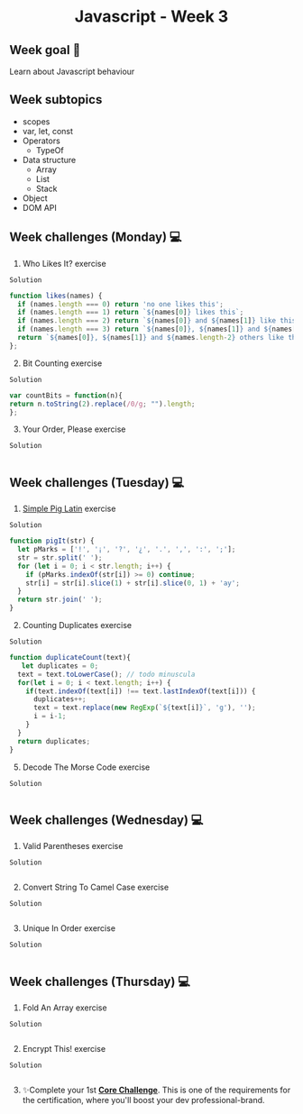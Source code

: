 <h1 align="center">Javascript - Week 3</h1>

## Week goal 🏁

<p>Learn about Javascript behaviour</p>

## Week subtopics

- scopes
- var, let, const
- Operators
  - TypeOf
- Data structure
  - Array
  - List
  - Stack
- Object
- DOM API

## Week challenges (Monday) 💻

1. Who Likes It? exercise

`Solution`
```javascript
function likes(names) {
  if (names.length === 0) return 'no one likes this';
  if (names.length === 1) return `${names[0]} likes this`;
  if (names.length === 2) return `${names[0]} and ${names[1]} like this`;
  if (names.length === 3) return `${names[0]}, ${names[1]} and ${names[2]} like this`;
  return `${names[0]}, ${names[1]} and ${names.length-2} others like this`;
};    
```
2. Bit Counting exercise

`Solution`
```javascript
var countBits = function(n){
return n.toString(2).replace(/0/g; "").length;
};
``` 

3. Your Order, Please exercise

`Solution`
```javascript

```
## Week challenges (Tuesday) 💻

1. [Simple Pig Latin](./exercises/e03/desc) exercise

`Solution`
```javascript
function pigIt(str) {
  let pMarks = ['!', '¡', '?', '¿', '.', ',', ':', ';'];
  str = str.split(' ');
  for (let i = 0; i < str.length; i++) {
    if (pMarks.indexOf(str[i]) >= 0) continue;
    str[i] = str[i].slice(1) + str[i].slice(0, 1) + 'ay';
  }
  return str.join(' ');
}
```
2. Counting Duplicates exercise

`Solution`
```javascript
function duplicateCount(text){
   let duplicates = 0;
  text = text.toLowerCase(); // todo minuscula
  for(let i = 0; i < text.length; i++) {
    if(text.indexOf(text[i]) !== text.lastIndexOf(text[i])) {
      duplicates++;
      text = text.replace(new RegExp(`${text[i]}`, 'g'), '');
      i = i-1;
    }
  }
  return duplicates;
}
```
5. Decode The Morse Code exercise
 
`Solution`
```javascript

```
## Week challenges (Wednesday) 💻

1. Valid Parentheses exercise

`Solution`
```javascript

```
2. Convert String To Camel Case exercise

`Solution`
```javascript

```
3. Unique In Order exercise

`Solution`
```javascript

```
## Week challenges (Thursday) 💻

1. Fold An Array exercise

`Solution`
```javascript

```

2. Encrypt This! exercise

`Solution`
```javascript

```
3. ✨Complete your 1st [**Core Challenge**](https://corecode.notion.site/Mission-Statement-666f515d76084c8e8c996b473b4d6317). This is one of the requirements for the certification, where you'll boost your dev professional-brand.
